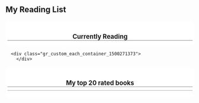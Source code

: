 ## My Reading List

<!-- Show static HTML/CSS as a placeholder in case js is not enabled - javascript include will override this if things work -->
<style type="text/css" media="screen">
.gr_custom_container_1500271373 {
/* customize your Goodreads widget container here*/
border: 0px solid gray;
border-radius:10px;
padding: 10px 5px 10px 5px;
background-color: #FFFFFF;
color: #000000;
width: 500px
}
.gr_custom_header_1500271373 {
/* customize your Goodreads header here*/
border-bottom: 1px solid gray;
width: 100%;
margin-bottom: 5px;
text-align: center;
font-size: 120%
}
.gr_custom_each_container_1500271373 {
/* customize each individual book container here */
width: 100%;
clear: both;
margin-bottom: 10px;
overflow: auto;
padding-bottom: 4px;
border-bottom: 1px solid #aaa;
}
.gr_custom_book_container_1500271373 {
/* customize your book covers here */
overflow: hidden;
height: 60px;
float: left;
margin-right: 4px;
width: 39px;
}
.gr_custom_author_1500271373 {
/* customize your author names here */
font-size: 10px;
}
.gr_custom_tags_1500271373 {
/* customize your tags here */
font-size: 10px;
color: gray;
}
.gr_custom_rating_1500271373 {
/* customize your rating stars here */
float: right;
}
</style>

<div id="gr_custom_widget_1500271373">
  <div class="gr_custom_container_1500271373">
        <h2 class="gr_custom_header_1500271373">
        <a style="text-decoration: none;" href="https://www.goodreads.com/review/list/68706159-moshe-immerman?shelf=currently-reading&amp;utm_medium=api&amp;utm_source=custom_widget">Currently Reading</a>
        </h2>
    </div>

      <div class="gr_custom_each_container_1500271373">
        </div>

</div>
<script src="https://www.goodreads.com/review/custom_widget/68706159.Currently%20Reading?cover_position=left&cover_size=small&num_books=20&order=d&shelf=currently-reading&show_author=1&show_cover=1&show_rating=0&show_review=0&show_tags=0&show_title=1&sort=date_started&widget_bg_color=FFFFFF&widget_bg_transparent=&widget_border_width=none&widget_id=1500271373&widget_text_color=000000&widget_title_size=medium&widget_width=wide" type="text/javascript" charset="utf-8"></script>



<!-- Show static HTML/CSS as a placeholder in case js is not enabled - javascript include will override this if things work -->
<style type="text/css" media="screen">
.gr_custom_container_1500271773 {
/* customize your Goodreads widget container here*/
border: 0px solid gray;
border-radius:10px;
padding: 10px 5px 10px 5px;
background-color: #FFFFFF;
color: #000000;
width: 500px
}
.gr_custom_header_1500271773 {
/* customize your Goodreads header here*/
border-bottom: 1px solid gray;
width: 100%;
margin-bottom: 5px;
text-align: center;
font-size: 120%
}
.gr_custom_each_container_1500271773 {
/* customize each individual book container here */
width: 100%;
clear: both;
margin-bottom: 10px;
overflow: auto;
padding-bottom: 4px;
border-bottom: 1px solid #aaa;
}
.gr_custom_book_container_1500271773 {
/* customize your book covers here */
overflow: hidden;
height: 60px;
float: left;
margin-right: 4px;
width: 39px;
}
.gr_custom_author_1500271773 {
/* customize your author names here */
font-size: 10px;
}
.gr_custom_tags_1500271773 {
/* customize your tags here */
font-size: 10px;
color: gray;
}
.gr_custom_rating_1500271773 {
/* customize your rating stars here */
float: right;
}
</style>

<div id="gr_custom_widget_1500271773">
  <div class="gr_custom_container_1500271773">
<h2 class="gr_custom_header_1500271773">
<a style="text-decoration: none;" href="https://www.goodreads.com/review/list/68706159-moshe-immerman?shelf=read&amp;utm_medium=api&amp;utm_source=custom_widget">My top 20 rated books</a>
</h2>
<div class="gr_custom_each_container_1500271773">

</div>

</div>
<script src="https://www.goodreads.com/review/custom_widget/68706159.My%20top%2020%20rated%20books?cover_position=left&cover_size=small&num_books=20&order=d&shelf=read&show_author=1&show_cover=1&show_rating=0&show_review=0&show_tags=0&show_title=1&sort=avg_rating&widget_bg_color=FFFFFF&widget_bg_transparent=&widget_border_width=none&widget_id=1500271773&widget_text_color=000000&widget_title_size=medium&widget_width=wide" type="text/javascript" charset="utf-8"></script>